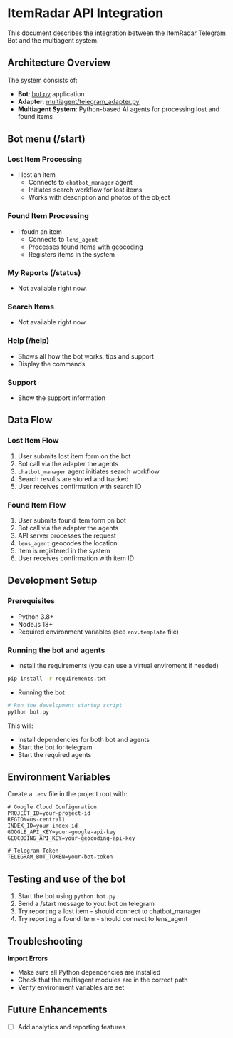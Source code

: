 # ItemRadar API Integration

This document describes the integration between the ItemRadar Telegram Bot and the multiagent system.

## Architecture Overview

The system consists of:
- **Bot**: [bot.py](bot.py) application
- **Adapter**: [multiagent/telegram_adapter.py](multiagent/telegram_adapter.py) 
- **Multiagent System**: Python-based AI agents for processing lost and found items

## Bot menu (/start)

### Lost Item Processing
- I lost an item
  - Connects to `chatbot_manager` agent
  - Initiates search workflow for lost items
  - Works with description and photos of the object

### Found Item Processing  
- I foudn an item
  - Connects to `lens_agent` 
  - Processes found items with geocoding
  - Registers items in the system

### My Reports (/status)
- Not available right now.

### Search Items 
- Not available right now.

### Help (/help)
-  Shows all how the bot works, tips and support
-  Display the commands

### Support 
- Show the support information

## Data Flow

### Lost Item Flow
1. User submits lost item form on the bot
2. Bot call via the adapter the agents
4. `chatbot_manager` agent initiates search workflow
5. Search results are stored and tracked
6. User receives confirmation with search ID

### Found Item Flow
1. User submits found item form on bot  
2. Bot call via the adapter the agents
3. API server processes the request
4. `lens_agent` geocodes the location
5. Item is registered in the system
6. User receives confirmation with item ID

## Development Setup

### Prerequisites
- Python 3.8+
- Node.js 18+
- Required environment variables (see `env.template` file)

### Running the bot and agents

- Install the requirements (you can use a virtual enviroment if needed)

```bash 
pip install -r requirements.txt
```

- Running the bot

```bash
# Run the development startup script
python bot.py
```

This will:
- Install dependencies for both bot and agents
- Start the bot for telegram
- Start the required agents

## Environment Variables

Create a `.env` file in the project root with:

```env
# Google Cloud Configuration
PROJECT_ID=your-project-id
REGION=us-central1
INDEX_ID=your-index-id
GOOGLE_API_KEY=your-google-api-key
GEOCODING_API_KEY=your-geocoding-api-key

# Telegram Token
TELEGRAM_BOT_TOKEN=your-bot-token
```

## Testing and use of the bot

1. Start the bot using `python bot.py`
2. Send a /start message to yout bot on telegram
3. Try reporting a lost item - should connect to chatbot_manager
4. Try reporting a found item - should connect to lens_agent

## Troubleshooting

**Import Errors**
- Make sure all Python dependencies are installed
- Check that the multiagent modules are in the correct path
- Verify environment variables are set

## Future Enhancements

- [ ] Add analytics and reporting features 